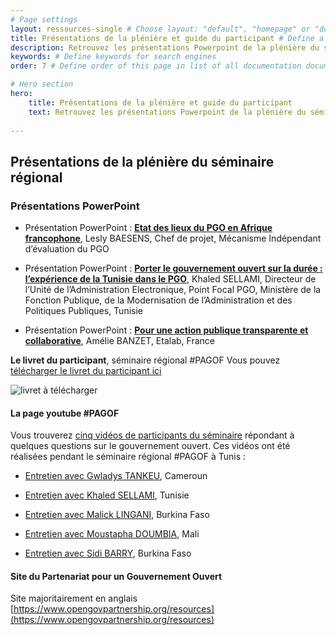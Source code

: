 ```yaml
---
# Page settings
layout: ressources-single # Choose layout: "default", "homepage" or "documentation-archive"
title: Présentations de la plénière et guide du participant # Define a title of your page
description: Retrouvez les présentations Powerpoint de la plénière du séminaire régional ainsi que le Guide du Participant # Define a description of your page
keywords: # Define keywords for search engines
order: 7 # Define order of this page in list of all documentation documents

# Hero section
hero:
    title: Présentations de la plénière et guide du participant
    text: Retrouvez les présentations Powerpoint de la plénière du séminaire régional ainsi que le Guide du Participant. 
 
---
```


## Présentations de la plénière du séminaire régional

### Présentations PowerPoint

* Présentation PowerPoint : **[Etat des lieux du PGO en Afrique francophone](https://drive.google.com/open?id=1T404sqqOClTK2BBrwT4Tz-D0cSA5BQUE)**, Lesly BAESENS, Chef de projet, Mécanisme Indépendant d’évaluation du PGO

* Présentation PowerPoint : **[Porter le gouvernement ouvert sur la durée : l’expérience de la Tunisie dans le PGO](https://drive.google.com/open?id=1-IzvE4Ml767UOcWBuFPDFhFBavsF0WKz)**, Khaled SELLAMI, Directeur de l’Unité de l’Administration Electronique, Point Focal PGO, Ministère de la Fonction Publique, de la Modernisation de l’Administration et des Politiques Publiques, Tunisie

* Présentation PowerPoint : **[Pour une action publique transparente et collaborative](https://drive.google.com/open?id=1F8rQS36lDT_2x-lFCYiuWkIfHD9oTpNG)**, Amélie BANZET, Etalab, France

**Le livret du participant**, séminaire régional #PAGOF
Vous pouvez [télécharger le livret du participant ici](https://drive.google.com/open?id=1HkE_Exrpy_fklR0J-Va2JXEpANXGx32I)

![livret à télécharger](https://cecilaki.github.io/guide/dox-theme/assets/images/livret-participant-cover.png|width=150)


#### La page youtube #PAGOF 
Vous trouverez [cinq vidéos de participants du séminaire](https://www.youtube.com/playlist?list=PL-JaLGzy4EYO21jQlqN95Hd4yvwsIwe1R) répondant à quelques questions sur le gouvernement ouvert. Ces vidéos ont été réalisées pendant le séminaire régional #PAGOF à Tunis : 

* [Entretien avec Gwladys TANKEU](https://youtu.be/-QkV1I1-56k), Cameroun

* [Entretien avec Khaled SELLAMI](https://youtu.be/COdWCwHwte0), Tunisie

* [Entretien avec Malick LINGANI](https://youtu.be/PbUshoKmySc), Burkina Faso

* [Entretien avec Moustapha DOUMBIA](https://youtu.be/3CjVDSNAg_Q), Mali

* [Entretien avec Sidi BARRY](https://youtu.be/pSnWR_qbUWA), Burkina Faso

#### Site du Partenariat pour un Gouvernement Ouvert 
Site majoritairement en anglais [https://www.opengovpartnership.org/resources](https://www.opengovpartnership.org/resources)
